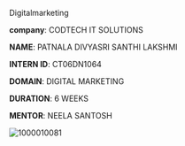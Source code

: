 Digitalmarketing

**company**: CODTECH IT SOLUTIONS

**NAME**: PATNALA DIVYASRI SANTHI LAKSHMI 

**INTERN ID**: CT06DN1064

**DOMAIN**: DIGITAL MARKETING 

**DURATION**: 6 WEEKS 

**MENTOR**: NEELA SANTOSH

![1000010081](https://github.com/user-attachments/assets/b2188825-6fbf-4efe-b481-7dabc0645b28)
